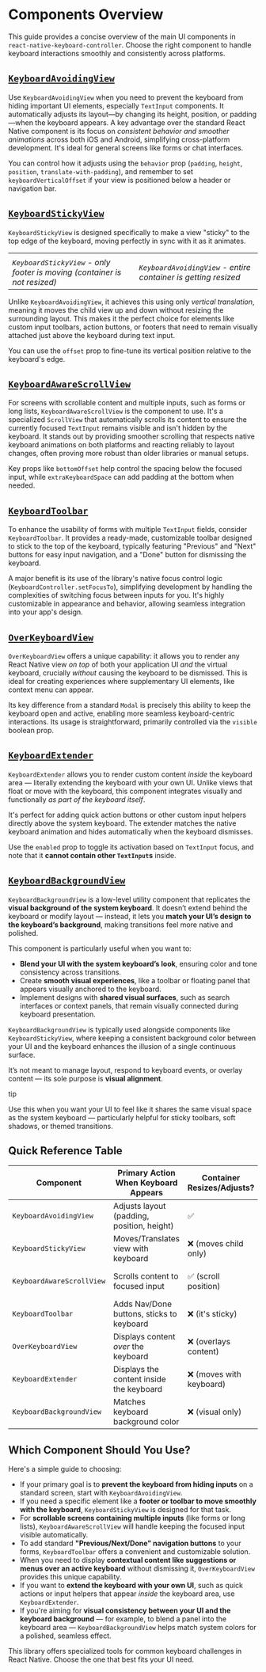 # Components Overview

This guide provides a concise overview of the main UI components in `react-native-keyboard-controller`. Choose the right component to handle keyboard interactions smoothly and consistently across platforms.

## [`KeyboardAvoidingView`](/react-native-keyboard-controller/pr-preview/pr-1103/docs/api/components/keyboard-avoiding-view.md)[​](/react-native-keyboard-controller/pr-preview/pr-1103/docs/guides/components-overview.md#keyboardavoidingview "Direct link to keyboardavoidingview")

<!-- -->

<!-- -->

<!-- -->

Use `KeyboardAvoidingView` when you need to prevent the keyboard from hiding important UI elements, especially `TextInput` components. It automatically adjusts its layout—by changing its height, position, or padding—when the keyboard appears. A key advantage over the standard React Native component is its focus on *consistent behavior and smoother animations* across both iOS and Android, simplifying cross-platform development. It's ideal for general screens like forms or chat interfaces.

You can control how it adjusts using the `behavior` prop (`padding`, `height`, `position`, `translate-with-padding`), and remember to set `keyboardVerticalOffset` if your view is positioned below a header or navigation bar.

## [`KeyboardStickyView`](/react-native-keyboard-controller/pr-preview/pr-1103/docs/api/components/keyboard-sticky-view.md)[​](/react-native-keyboard-controller/pr-preview/pr-1103/docs/guides/components-overview.md#keyboardstickyview "Direct link to keyboardstickyview")

`KeyboardStickyView` is designed specifically to make a view "sticky" to the top edge of the keyboard, moving perfectly in sync with it as it animates.

<!-- -->

|                                                                           |                                                                |
| ------------------------------------------------------------------------- | -------------------------------------------------------------- |
|                                                                           |                                                                |
| *`KeyboardStickyView` - only footer is moving (container is not resized)* | *`KeyboardAvoidingView` - entire container is getting resized* |

Unlike `KeyboardAvoidingView`, it achieves this using only *vertical translation*, meaning it moves the child view up and down without resizing the surrounding layout. This makes it the perfect choice for elements like custom input toolbars, action buttons, or footers that need to remain visually attached just above the keyboard during text input.

You can use the `offset` prop to fine-tune its vertical position relative to the keyboard's edge.

## [`KeyboardAwareScrollView`](/react-native-keyboard-controller/pr-preview/pr-1103/docs/api/components/keyboard-aware-scroll-view.md)[​](/react-native-keyboard-controller/pr-preview/pr-1103/docs/guides/components-overview.md#keyboardawarescrollview "Direct link to keyboardawarescrollview")

For screens with scrollable content and multiple inputs, such as forms or long lists, `KeyboardAwareScrollView` is the component to use. It's a specialized `ScrollView` that automatically scrolls its content to ensure the currently focused `TextInput` remains visible and isn't hidden by the keyboard. It stands out by providing smoother scrolling that respects native keyboard animations on both platforms and reacting reliably to layout changes, often proving more robust than older libraries or manual setups.

Key props like `bottomOffset` help control the spacing below the focused input, while `extraKeyboardSpace` can add padding at the bottom when needed.

## [`KeyboardToolbar`](/react-native-keyboard-controller/pr-preview/pr-1103/docs/api/components/keyboard-toolbar.md)[​](/react-native-keyboard-controller/pr-preview/pr-1103/docs/guides/components-overview.md#keyboardtoolbar "Direct link to keyboardtoolbar")

To enhance the usability of forms with multiple `TextInput` fields, consider `KeyboardToolbar`. It provides a ready-made, customizable toolbar designed to stick to the top of the keyboard, typically featuring "Previous" and "Next" buttons for easy input navigation, and a "Done" button for dismissing the keyboard.

A major benefit is its use of the library's native focus control logic (`KeyboardController.setFocusTo`), simplifying development by handling the complexities of switching focus between inputs for you. It's highly customizable in appearance and behavior, allowing seamless integration into your app's design.

## [`OverKeyboardView`](/react-native-keyboard-controller/pr-preview/pr-1103/docs/api/views/over-keyboard-view.md)[​](/react-native-keyboard-controller/pr-preview/pr-1103/docs/guides/components-overview.md#overkeyboardview "Direct link to overkeyboardview")

`OverKeyboardView` offers a unique capability: it allows you to render any React Native view *on top* of both your application UI *and* the virtual keyboard, crucially *without* causing the keyboard to be dismissed. This is ideal for creating experiences where supplementary UI elements, like context menu can appear.

Its key difference from a standard `Modal` is precisely this ability to keep the keyboard open and active, enabling more seamless keyboard-centric interactions. Its usage is straightforward, primarily controlled via the `visible` boolean prop.

## [`KeyboardExtender`](/react-native-keyboard-controller/pr-preview/pr-1103/docs/api/views/keyboard-extender.md)[​](/react-native-keyboard-controller/pr-preview/pr-1103/docs/guides/components-overview.md#keyboardextender "Direct link to keyboardextender")

`KeyboardExtender` allows you to render custom content *inside* the keyboard area — literally extending the keyboard with your own UI. Unlike views that float or move with the keyboard, this component integrates visually and functionally *as part of the keyboard itself*.

It's perfect for adding quick action buttons or other custom input helpers directly above the system keyboard. The extender matches the native keyboard animation and hides automatically when the keyboard dismisses.

Use the `enabled` prop to toggle its activation based on `TextInput` focus, and note that it **cannot contain other `TextInput`s** inside.

## [`KeyboardBackgroundView`](/react-native-keyboard-controller/pr-preview/pr-1103/docs/api/views/keyboard-background-view.md)[​](/react-native-keyboard-controller/pr-preview/pr-1103/docs/guides/components-overview.md#keyboardbackgroundview "Direct link to keyboardbackgroundview")

`KeyboardBackgroundView` is a low-level utility component that replicates the **visual background of the system keyboard**. It doesn’t extend behind the keyboard or modify layout — instead, it lets you **match your UI’s design to the keyboard’s background**, making transitions feel more native and polished.

This component is particularly useful when you want to:

* **Blend your UI with the system keyboard’s look**, ensuring color and tone consistency across transitions.
* Create **smooth visual experiences**, like a toolbar or floating panel that appears visually anchored to the keyboard.
* Implement designs with **shared visual surfaces**, such as search interfaces or context panels, that remain visually connected during keyboard presentation.

`KeyboardBackgroundView` is typically used alongside components like `KeyboardStickyView`, where keeping a consistent background color between your UI and the keyboard enhances the illusion of a single continuous surface.

It’s not meant to manage layout, respond to keyboard events, or overlay content — its sole purpose is **visual alignment**.

tip

Use this when you want your UI to feel like it shares the same visual space as the system keyboard — particularly helpful for sticky toolbars, soft shadows, or themed transitions.

## Quick Reference Table[​](/react-native-keyboard-controller/pr-preview/pr-1103/docs/guides/components-overview.md#quick-reference-table "Direct link to Quick Reference Table")

| Component                 | Primary Action When Keyboard Appears       | Container Resizes/Adjusts? | Typical Use Case             | Key Distinction vs. Others                                |
| ------------------------- | ------------------------------------------ | -------------------------- | ---------------------------- | --------------------------------------------------------- |
| `KeyboardAvoidingView`    | Adjusts layout (padding, position, height) | ✅                         | Small Forms, Chat Screens    | Consistent cross-platform avoidance, layout adjustment    |
| `KeyboardStickyView`      | Moves/Translates view with keyboard        | ❌ (moves child only)      | Sticky Footer/Toolbar        | Moves element without resizing layout                     |
| `KeyboardAwareScrollView` | Scrolls content to focused input           | ✅ (scroll position)       | Large Scrollable Forms/Lists | Auto-scrolls within ScrollView, respects native animation |
| `KeyboardToolbar`         | Adds Nav/Done buttons, sticks to keyboard  | ❌ (it's sticky)           | Multi-Input Forms            | Provides UI + native logic for input navigation/dismissal |
| `OverKeyboardView`        | Displays content *over* the keyboard       | ❌ (overlays content)      | Menus, Modals over keyboard  | Keeps keyboard open while showing overlay content         |
| `KeyboardExtender`        | Displays the content inside the keyboard   | ❌ (moves with keyboard)   | Quick actions, shortcuts     | Appears as part of keyboard, matches animation & style    |
| `KeyboardBackgroundView`  | Matches keyboard background color          | ❌ (visual only)           | Visual Blending/Transitions  | Synchronizes color with keyboard for seamless UI effects  |

## Which Component Should You Use?[​](/react-native-keyboard-controller/pr-preview/pr-1103/docs/guides/components-overview.md#which-component-should-you-use "Direct link to Which Component Should You Use?")

Here's a simple guide to choosing:

* If your primary goal is to **prevent the keyboard from hiding inputs** on a standard screen, start with `KeyboardAvoidingView`.
* If you need a specific element like a **footer or toolbar to move smoothly with the keyboard**, `KeyboardStickyView` is designed for that task.
* For **scrollable screens containing multiple inputs** (like forms or long lists), `KeyboardAwareScrollView` will handle keeping the focused input visible automatically.
* To add standard **"Previous/Next/Done" navigation buttons** to your forms, `KeyboardToolbar` offers a convenient and customizable solution.
* When you need to display **contextual content like suggestions or menus over an active keyboard** without dismissing it, `OverKeyboardView` provides this unique capability.
* If you want to **extend the keyboard with your own UI**, such as quick actions or input helpers that appear *inside* the keyboard area, use `KeyboardExtender`.
* If you're aiming for **visual consistency between your UI and the keyboard background** — for example, to blend a panel into the keyboard area — `KeyboardBackgroundView` helps match system colors for a polished, seamless effect.

This library offers specialized tools for common keyboard challenges in React Native. Choose the one that best fits your UI need.
